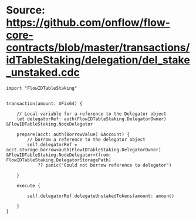# Source: https://github.com/onflow/flow-core-contracts/blob/master/transactions/idTableStaking/delegation/del_stake_unstaked.cdc

```
import "FlowIDTableStaking"


transaction(amount: UFix64) {

    // Local variable for a reference to the Delegator object
    let delegatorRef: auth(FlowIDTableStaking.DelegatorOwner) &FlowIDTableStaking.NodeDelegator

    prepare(acct: auth(BorrowValue) &Account) {
        // borrow a reference to the delegator object
        self.delegatorRef = acct.storage.borrow<auth(FlowIDTableStaking.DelegatorOwner) &FlowIDTableStaking.NodeDelegator>(from: FlowIDTableStaking.DelegatorStoragePath)
            ?? panic("Could not borrow reference to delegator")

    }

    execute {

        self.delegatorRef.delegateUnstakedTokens(amount: amount)

    }
}
```